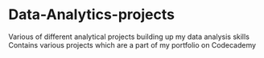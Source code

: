 # Data-Analytics-projects
Various of different analytical projects building up my data analysis skills 
Contains various projects which are a part of my portfolio on Codecademy
